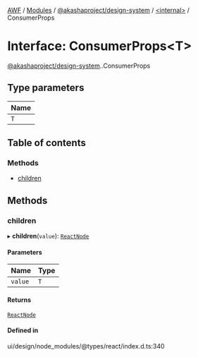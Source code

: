 [AWF](../README.md) / [Modules](../modules.md) / [@akashaproject/design-system](../modules/akashaproject_design_system.md) / [<internal\>](../modules/akashaproject_design_system._internal_.md) / ConsumerProps

# Interface: ConsumerProps<T\>

[@akashaproject/design-system](../modules/akashaproject_design_system.md).[<internal>](../modules/akashaproject_design_system._internal_.md).ConsumerProps

## Type parameters

| Name |
| :------ |
| `T` |

## Table of contents

### Methods

- [children](akashaproject_design_system._internal_.ConsumerProps.md#children)

## Methods

### children

▸ **children**(`value`): [`ReactNode`](../modules/akashaproject_design_system._internal_.md#reactnode)

#### Parameters

| Name | Type |
| :------ | :------ |
| `value` | `T` |

#### Returns

[`ReactNode`](../modules/akashaproject_design_system._internal_.md#reactnode)

#### Defined in

ui/design/node_modules/@types/react/index.d.ts:340
